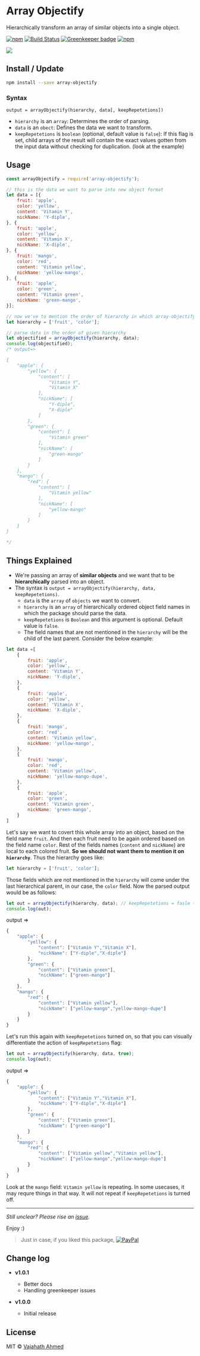 # Array Objectify
Hierarchically transform an array of similar objects into a single object.

[![npm](https://img.shields.io/npm/v/array-objectify.svg)](https://www.npmjs.com/package/array-objectify) [![Build Status](https://travis-ci.org/vajahath/array-objectify.svg?branch=master)](https://travis-ci.org/vajahath/array-objectify) [![Greenkeeper badge](https://badges.greenkeeper.io/vajahath/array-objectify.svg)](https://greenkeeper.io/) [![npm](https://img.shields.io/npm/dt/array-objectify.svg)](https://www.npmjs.com/package/array-objectify) 

![](https://raw.githubusercontent.com/vajahath/array-objectify/master/media/highlight.png)

## Install / Update

```bash
npm install --save array-objectify
```
### Syntax
```
output = arrayObjectify(hierarchy, data[, keepRepetetions])
```
- `hierarchy` is an `array`: Determines the order of parsing.
- `data` is an `obect`: Defines the data we want to transform.
- `keepRepetetions` is `boolean` (optional, default value is `false`): If this flag is set, child arrays of the result will contain the exact values gotten from the input data without checking for duplication. (look at the example)

## Usage


```javascript
const arrayObjectify = require('array-objectify');

// this is the data we want to parse into new object format
let data = [{
	fruit: 'apple',
	color: 'yellow',
	content: 'Vitamin Y',
	nickName: 'Y-diple',
}, {
	fruit: 'apple',
	color: 'yellow',
	content: 'Vitamin X',
	nickName: 'X-diple',
}, {
	fruit: 'mango',
	color: 'red',
	content: 'Vitamin yellow',
	nickName: 'yellow-mango',
}, {
	fruit: 'apple',
	color: 'green',
	content: 'Vitamin green',
	nickName: 'green-mango',
}];

// now we've to mention the order of hierarchy in which array-objectify should parse the data
let hierarchy = ['fruit', 'color'];

// parse data in the order of given hierarchy
let objectified = arrayObjectify(hierarchy, data);
console.log(objectified);
/* output=>

{
	"apple": {
		"yellow": {
			"content": [
				"Vitamin Y",
				"Vitamin X"
			],
			"nickName": [
				"Y-diple",
				"X-diple"
			]
		},
		"green": {
			"content": [
				"Vitamin green"
			],
			"nickName": [
				"green-mango"
			]
		}
	},
	"mango": {
		"red": {
			"content": [
				"Vitamin yellow"
			],
			"nickName": [
				"yellow-mango"
			]
		}
	}
}

*/
```

## Things Explained
- We're passing an array of **similar objects** and we want that to be **hierarchically** parsed into an object.
- The syntax is `output = arrayObjectify(hierarchy, data, keepRepetetions)`.
  - `data` is the `array` of `objects` we want to convert.
  - `hierarchy` is an `array` of hierarchically ordered object field names in which the package should parse the data.
  - `keepRepetetions` is `Boolean` and this argument is optional. Default value is `false`.
  - The field names that are not mentioned in the `hierarchy` will be the child of the last parent. Consider the below example:
```js
let data =[
	{
		fruit: 'apple',
		color: 'yellow',
		content: 'Vitamin Y',
		nickName: 'Y-diple',
	},
	{
		fruit: 'apple',
		color: 'yellow',
		content: 'Vitamin X',
		nickName: 'X-diple',
	},
	{
		fruit: 'mango',
		color: 'red',
		content: 'Vitamin yellow',
		nickName: 'yellow-mango',
	},
	{
		fruit: 'mango',
		color: 'red',
		content: 'Vitamin yellow',
		nickName: 'yellow-mango-dupe',
	},
	{
		fruit: 'apple',
		color: 'green',
		content: 'Vitamin green',
		nickName: 'green-mango',
	}
]
```
Let's say we want to covert this whole array into an object, based on the field name `fruit`. And then each fruit need to be again ordered based on the field name `color`. Rest of the fields names (`content` and `nickName`) are local to each colored fruit. **So we should not want them to mention it on `hierarchy`**.
Thus the hierarchy goes like:
```js
let hierarchy = ['fruit', 'color'];
```
Those fields which are not mentioned in the `hierarchy` will come under the last hierarchical parent, in our case, the `color` field.
Now the parsed output would be as follows:
```js
let out = arrayObjectify(hierarchy, data); // keepRepetetions = fasle (default)
console.log(out);
```
output =>
```js
{
	"apple": {
		"yellow": {
			"content": ["Vitamin Y","Vitamin X"],
			"nickName": ["Y-diple","X-diple"]
		},
		"green": {
			"content": ["Vitamin green"],
			"nickName": ["green-mango"]
		}
	},
	"mango": {
		"red": {
			"content": ["Vitamin yellow"],
			"nickName": ["yellow-mango","yellow-mango-dupe"]
		}
	}
}

```
Let's run this again with `keepRepetetions` turned on, so that you can visually differentiate the action of `keepRepetetions` flag:
```js
let out = arrayObjectify(hierarchy, data, true);
console.log(out);
```
output =>
```js
{
	"apple": {
		"yellow": {
			"content": ["Vitamin Y","Vitamin X"],
			"nickName": ["Y-diple","X-diple"]
		},
		"green": {
			"content": ["Vitamin green"],
			"nickName": ["green-mango"]
		}
	},
	"mango": {
		"red": {
			"content": ["Vitamin yellow","Vitamin yellow"],
			"nickName": ["yellow-mango","yellow-mango-dupe"]
		}
	}
}
```
Look at the `mango` field: `Vitamin yellow` is repeating. In some usecases, it may requre things in that way. It will not repeat if `keepRepetetions` is turned off.

---

*Still unclear? Please rise an [issue](https://github.com/vajahath/array-objectify/issues).*

Enjoy :)

> Just in case, if you liked this package, [![PayPal][badge_paypal_donate]][paypal-donations]

## Change log
- **v1.0.1**
    - Better docs
	- Handling greenkeeper issues

- **v1.0.0**
    - Initial release

## License
MIT &copy; [Vajahath Ahmed](https://mycolorpad.blogspot.in)

[badge_paypal_donate]: https://cdn.rawgit.com/vajahath/cloud-codes/a01f087f/badges/paypal_donate.svg
[paypal-donations]: https://paypal.me/vajahath
